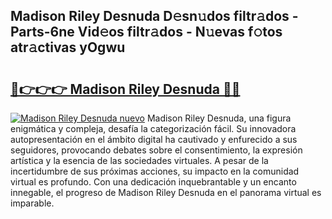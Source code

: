 ## Madison Riley Desnuda D𝚎sn𝚞dos filtr𝚊dos - Parts-6ne Vid𝚎os filtr𝚊dos - N𝚞evas f𝚘tos atr𝚊ctivas yOgwu

# <h2><a href="http://mbci9d6.tromn.icu/?c=Madison+Riley+Desnuda">🔗👉👉👉 Madison Riley Desnuda 🔗🔗</a></h2>

[![Madison Riley Desnuda nuevo](https://i.imgur.com/pEAQMta.gif)](http://mbci9d6.tromn.icu/?c=Madison+Riley+Desnuda)
Madison Riley Desnuda, una figura enigmática y compleja, desafía la categorización fácil. Su innovadora autopresentación en el ámbito digital ha cautivado y enfurecido a sus seguidores, provocando debates sobre el consentimiento, la expresión artística y la esencia de las sociedades virtuales. A pesar de la incertidumbre de sus próximas acciones, su impacto en la comunidad virtual es profundo. Con una dedicación inquebrantable y un encanto innegable, el progreso de Madison Riley Desnuda en el panorama virtual es imparable.
